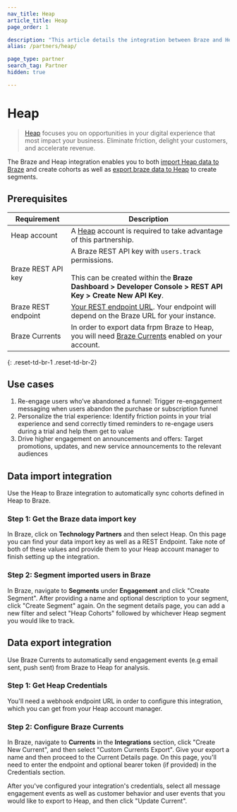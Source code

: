```yaml
---
nav_title: Heap
article_title: Heap
page_order: 1

description: "This article details the integration between Braze and Heap"
alias: /partners/heap/

page_type: partner
search_tag: Partner
hidden: true

---
```


# Heap

> [Heap](https://heap.io/) focuses you on opportunities in your digital experience that most impact your business. Eliminate friction, delight your customers, and accelerate revenue.

The Braze and Heap integration enables you to both [import Heap data to Braze](#data-import-integration) and create cohorts as well as [export braze data to Heap](#data-export-integration) to create segments.

## Prerequisites

| Requirement | Description |
| ----------- | ----------- |
| Heap account | A [Heap](https://heap.io/about) account is required to take advantage of this partnership. |
| Braze REST API key | A Braze REST API key with `users.track` permissions. <br><br> This can be created within the **Braze Dashboard > Developer Console > REST API Key > Create New API Key**. |
| Braze REST endpoint | [Your REST endpoint URL][1]. Your endpoint will depend on the Braze URL for your instance. |
| Braze Currents | In order to export data frpm Braze to Heap, you will need [Braze Currents]({{site.baseurl}}/user_guide/data_and_analytics/braze_currents/#access-currents) enabled on your account.
{: .reset-td-br-1 .reset-td-br-2}

## Use cases
1. Re-engage users who’ve abandoned a funnel: Trigger re-engagement messaging when users abandon the purchase or subscription funnel
2. Personalize the trial experience: Identify friction points in your trial experience and send correctly timed reminders to re-engage users during a trial and help them get to value
3. Drive higher engagement on announcements and offers: Target promotions, updates, and new service announcements to the relevant audiences

## Data import integration

Use the Heap to Braze integration to automatically sync cohorts defined in Heap to Braze.

### Step 1: Get the Braze data import key

In Braze, click on **Technology Partners** and then select Heap. On this page you can find your data import key as well as a REST Endpoint. Take note of both of these values and provide them to your Heap account manager to finish setting up the integration. 

### Step 2: Segment imported users in Braze

In Braze, navigate to **Segments** under **Engagement** and click "Create Segment". After providing a name and optional description to your segment, click "Create Segment" again. On the segment details page, you can add a new filter and select "Heap Cohorts" followed by whichever Heap segment you would like to track.

## Data export integration

Use Braze Currents to automatically send engagement events (e.g email sent, push sent) from Braze to Heap for analysis.

### Step 1: Get Heap Credentials

You'll need a webhook endpoint URL in order to configure this integration, which you can get from your Heap account manager.

### Step 2: Configure Braze Currents

In Braze, navigate to **Currents** in the **Integrations** section, click "Create New Current", and then select "Custom Currents Export". Give your export a name and then proceed to the Current Details page. On this page, you'll need to enter the endpoint and optional bearer token (if provided) in the Credentials section.

After you've configured your integration's credentials, select all message engagement events as well as customer behavior and user events that you would like to export to Heap, and then click "Update Current".


[1]: {{site.baseurl}}/developer_guide/rest_api/basics/#endpoints
